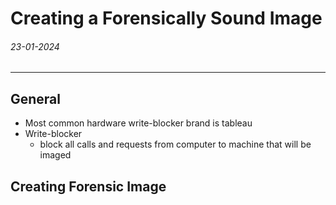 # Creating a Forensically Sound Image
###### 23-01-2024
---
## General
- Most common hardware write-blocker brand is tableau
- Write-blocker
	- block all calls and requests from computer to machine that will be imaged
## Creating Forensic Image